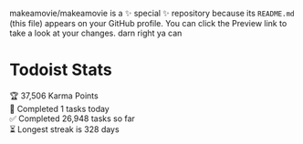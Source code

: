 makeamovie/makeamovie is a ✨ special ✨ repository because its `README.md` (this file) appears on your GitHub profile.
You can click the Preview link to take a look at your changes. darn right ya can

# Todoist Stats

<!-- TODO-IST:START -->
🏆  37,506 Karma Points           
🌸  Completed 1 tasks today           
✅  Completed 26,948 tasks so far           
⏳  Longest streak is 328 days
<!-- TODO-IST:END -->
